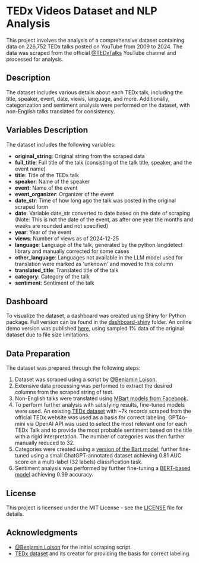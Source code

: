 # TEDx Videos Dataset and NLP Analysis

This project involves the analysis of a comprehensive dataset containing data on 226,752 TEDx talks posted on YouTube from 2009 to 2024. The data was scraped from the official [@TEDxTalks](https://www.youtube.com/user/TEDxTalks) YouTube channel and processed for analysis.

## Description

The dataset includes various details about each TEDx talk, including the title, speaker, event, date, views, language, and more. Additionally, categorization and sentiment analysis were performed on the dataset, with non-English talks translated for consistency.

## Variables Description

The dataset includes the following variables:

- **original_string**: Original string from the scraped data
- **full_title**: Full title of the talk (consisting of the talk title, speaker, and the event name)
- **title**: Title of the TEDx talk
- **speaker**: Name of the speaker
- **event**: Name of the event
- **event_organizer**: Organizer of the event
- **date_str**: Time of how long ago the talk was posted in the original scraped form
- **date**: Variable date_str converted to date based on the date of scraping (Note: This is not the date of the event, as after one year the months and weeks are rounded and not specified)
- **year**: Year of the event
- **views**: Number of views as of 2024-12-25
- **language**: Language of the talk, generated by the python langdetect library and manually corrected for some cases
- **other_language**: Languages not available in the LLM model used for translation were marked as 'unknown' and moved to this column
- **translated_title**: Translated title of the talk
- **category**: Category of the talk
- **sentiment**: Sentiment of the talk

## Dashboard
To visualize the dataset, a dashboard was created using Shiny for Python package. Full version can be found in the [dashboard-shiny](/dashboard-shiny) folder. An online demo version was published [here](https://shinylive.io/py/app/#gist=cf7291098ed62e653d1f461400bd2721), using sampled 1% data of the original dataset due to file size limitations. 

## Data Preparation
The dataset was prepared through the following steps:

1. Dataset was scraped using a script by [@Benjamin Loison](https://github.com/Benjamin-LOISON).
2. Extensive data processing was performed to extract the desired columns from the scraped string of text.
3. Non-English talks were translated using [MBart models from Facebook](https://huggingface.co/facebook/mbart-large-50-many-to-many-mmt).
4. To perform further analysis with satisfying results, fine-tuned models were used. An existing [TEDx dataset](https://github.com/mauropelucchi/tedx_dataset) with ~7k records scraped from the official TEDx website was used as a basis for correct labeling. GPT4o-mini via OpenAI API was used to select the most relevant one for each TEDx Talk and to provide the most probable sentiment based on the title with a rigid interpretation. The number of categories was then further manually reduced to 32.
5. Categories were created using a [version of the Bart model](https://huggingface.co/facebook/bart-large-mnli), further fine-tuned using a small ChatGPT-annotated dataset achieving 0.81 AUC score on a multi-label (32 labels) classification task.
6. Sentiment analysis was performed by further fine-tuning a [BERT-based model](https://huggingface.co/finiteautomata/bertweet-base-sentiment-analysis) achieving 0.99 accuracy.

## License

This project is licensed under the MIT License - see the [LICENSE](LICENSE) file for details.

## Acknowledgments

- [@Benjamin Loison](https://github.com/Benjamin-LOISON) for the initial scraping script.
- [TEDx dataset](https://github.com/mauropelucchi/tedx_dataset) and its creator for providing the basis for correct labeling.
